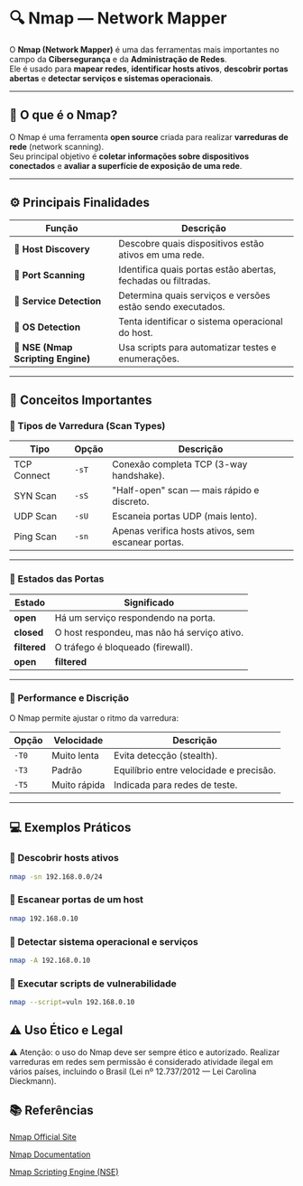 # 🔍 Nmap — Network Mapper

O **Nmap (Network Mapper)** é uma das ferramentas mais importantes no campo da **Cibersegurança** e da **Administração de Redes**.  
Ele é usado para **mapear redes**, **identificar hosts ativos**, **descobrir portas abertas** e **detectar serviços e sistemas operacionais**.

---

## 🧭 O que é o Nmap?

O Nmap é uma ferramenta **open source** criada para realizar **varreduras de rede** (network scanning).  
Seu principal objetivo é **coletar informações sobre dispositivos conectados** e **avaliar a superfície de exposição de uma rede**.

---

## ⚙️ Principais Finalidades

| Função | Descrição |
|--------|------------|
| 🔹 **Host Discovery** | Descobre quais dispositivos estão ativos em uma rede. |
| 🔹 **Port Scanning** | Identifica quais portas estão abertas, fechadas ou filtradas. |
| 🔹 **Service Detection** | Determina quais serviços e versões estão sendo executados. |
| 🔹 **OS Detection** | Tenta identificar o sistema operacional do host. |
| 🔹 **NSE (Nmap Scripting Engine)** | Usa scripts para automatizar testes e enumerações. |

---

## 🧩 Conceitos Importantes

### 🔸 Tipos de Varredura (Scan Types)

| Tipo | Opção | Descrição |
|------|--------|------------|
| TCP Connect | `-sT` | Conexão completa TCP (3-way handshake). |
| SYN Scan | `-sS` | "Half-open" scan — mais rápido e discreto. |
| UDP Scan | `-sU` | Escaneia portas UDP (mais lento). |
| Ping Scan | `-sn` | Apenas verifica hosts ativos, sem escanear portas. |

---

### 🔸 Estados das Portas

| Estado | Significado |
|---------|--------------|
| **open** | Há um serviço respondendo na porta. |
| **closed** | O host respondeu, mas não há serviço ativo. |
| **filtered** | O tráfego é bloqueado (firewall). |
| **open**|**filtered** | O Nmap não conseguiu determinar o estado exato. |

---

### 🔸 Performance e Discrição

O Nmap permite ajustar o ritmo da varredura:

| Opção | Velocidade | Descrição |
|--------|-------------|-----------|
| `-T0` | Muito lenta | Evita detecção (stealth). |
| `-T3` | Padrão | Equilíbrio entre velocidade e precisão. |
| `-T5` | Muito rápida | Indicada para redes de teste. |

---

## 💻 Exemplos Práticos

### 🔹 Descobrir hosts ativos
```bash
nmap -sn 192.168.0.0/24
```
### 🔹 Escanear portas de um host
```bash
nmap 192.168.0.10
```

### 🔹 Detectar sistema operacional e serviços
```bash
nmap -A 192.168.0.10
```

### 🔹 Executar scripts de vulnerabilidade
```bash
nmap --script=vuln 192.168.0.10
```

## ⚠️ Uso Ético e Legal

⚠️ Atenção: o uso do Nmap deve ser sempre ético e autorizado.
Realizar varreduras em redes sem permissão é considerado atividade ilegal em vários países, incluindo o Brasil (Lei nº 12.737/2012 — Lei Carolina Dieckmann).

## 📚 Referências

[Nmap Official Site](https://nmap.org/)

[Nmap Documentation](https://nmap.org/book/man.html)

[Nmap Scripting Engine (NSE)](https://nmap.org/nsedoc/)